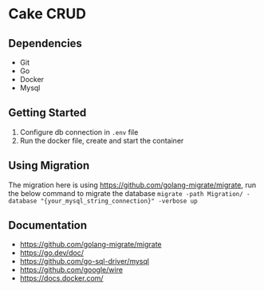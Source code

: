 # Cake CRUD

## Dependencies
- Git
- Go
- Docker
- Mysql

## Getting Started
1. Configure db connection in `.env` file 
2. Run the docker file, create and start the container 

## Using Migration
The migration here is using https://github.com/golang-migrate/migrate, run the below command to migrate the database
`migrate -path Migration/ -database "{your_mysql_string_connection}" -verbose up`

## Documentation
- https://github.com/golang-migrate/migrate
- https://go.dev/doc/
- https://github.com/go-sql-driver/mysql
- https://github.com/google/wire
- https://docs.docker.com/
